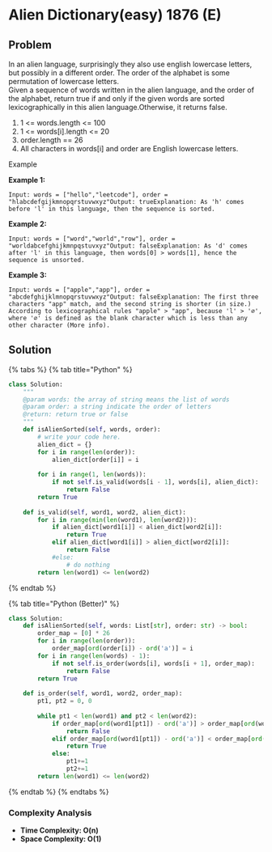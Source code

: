 # Alien Dictionary(easy) 1876 (E)

## Problem

In an alien language, surprisingly they also use english lowercase letters, but possibly in a different order. The order of the alphabet is some permutation of lowercase letters.\
Given a sequence of words written in the alien language, and the order of the alphabet, return true if and only if the given words are sorted lexicographically in this alien language.Otherwise, it returns false.

1. 1 <= words.length <= 100
2. 1 <= words\[i].length <= 20
3. order.length == 26
4. All characters in words\[i] and order are English lowercase letters.

Example

**Example 1:**

```
Input: words = ["hello","leetcode"], order = "hlabcdefgijkmnopqrstuvwxyz"Output: trueExplanation: As 'h' comes before 'l' in this language, then the sequence is sorted.
```

**Example 2:**

```
Input: words = ["word","world","row"], order = "worldabcefghijkmnpqstuvxyz"Output: falseExplanation: As 'd' comes after 'l' in this language, then words[0] > words[1], hence the sequence is unsorted.
```

**Example 3:**

```
Input: words = ["apple","app"], order = "abcdefghijklmnopqrstuvwxyz"Output: falseExplanation: The first three characters "app" match, and the second string is shorter (in size.) According to lexicographical rules "apple" > "app", because 'l' > '∅', where '∅' is defined as the blank character which is less than any other character (More info).
```

## Solution&#x20;

{% tabs %}
{% tab title="Python" %}
```python
class Solution:
    """
    @param words: the array of string means the list of words
    @param order: a string indicate the order of letters
    @return: return true or false
    """
    def isAlienSorted(self, words, order):
        # write your code here.
        alien_dict = {}
        for i in range(len(order)):
            alien_dict[order[i]] = i
        
        for i in range(1, len(words)):
            if not self.is_valid(words[i - 1], words[i], alien_dict):
                return False
        return True
    
    def is_valid(self, word1, word2, alien_dict):
        for i in range(min(len(word1), len(word2))):
            if alien_dict[word1[i]] < alien_dict[word2[i]]:
                return True
            elif alien_dict[word1[i]] > alien_dict[word2[i]]:
                return False
            #else:
                # do nothing
        return len(word1) <= len(word2)
```
{% endtab %}

{% tab title="Python (Better)" %}
```python
class Solution:
    def isAlienSorted(self, words: List[str], order: str) -> bool:
        order_map = [0] * 26
        for i in range(len(order)):
            order_map[ord(order[i]) - ord('a')] = i
        for i in range(len(words) - 1):
            if not self.is_order(words[i], words[i + 1], order_map):
                return False
        return True
    
    def is_order(self, word1, word2, order_map):
        pt1, pt2 = 0, 0
        
        while pt1 < len(word1) and pt2 < len(word2):
            if order_map[ord(word1[pt1]) - ord('a')] > order_map[ord(word2[pt2]) - ord('a')]:
                return False
            elif order_map[ord(word1[pt1]) - ord('a')] < order_map[ord(word2[pt2]) - ord('a')]:
                return True
            else:
                pt1+=1
                pt2+=1
        return len(word1) <= len(word2)
```
{% endtab %}
{% endtabs %}

### Complexity Analysis

* **Time Complexity: O(n)**
* **Space Complexity: O(1)**
